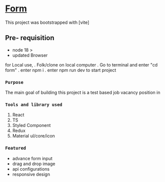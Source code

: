 # [Form](https://blog-dashboard-three.vercel.app/)

This project was bootstrapped with [vite]

## Pre- requisition 

<ul>
<li>node 18 ></li>
<li>updated Browser</li>
</ul>

for Local use, 
. Folk/clone on local computer
.  Go to terminal and enter "cd form"
.  enter npm i 
.  enter npm run dev to start project


### `Purpose`
The main goal of building this project is a test based job vacancy position in <copany>

### `Tools and library used`

<ol>
  <li>React </li>
   <li> TS </li>
   <li> Styled Component </li>
   <li> Redux </li>
   <li> Material ul/core/icon</li>
</ol>


### `Featured`
<ul>
  <li>advance form input </li>
  <li> drag and drop image  </li>
  <li> api configurations  </li>
  <li> responsive design</li>
</ul>
